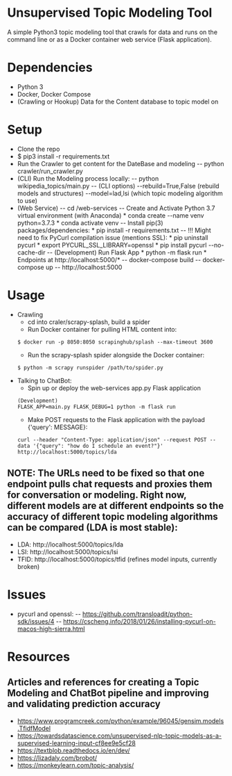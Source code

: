 # Unsupervised Topic Modeling Tool
   A simple Python3 topic modeling tool that crawls for data and runs on the command line or as a Docker container web service (Flask application).

# Dependencies
   - Python 3
   - Docker, Docker Compose
   - (Crawling or Hookup) Data for the Content database to topic model on

# Setup
   - Clone the repo
   - $ pip3 install -r requirements.txt
   - Run the Crawler to get content for the DateBase and modeling
      -- python crawler/run_crawler.py
   - (CLI) Run the Modeling process locally:
      -- python wikipedia_topics/main.py
      -- (CLI options) --rebuild=True,False (rebuild models and structures) --model=lad,lsi (which topic modeling algorithm to use)
   - (Web Service)
      -- cd /web-services
      -- Create and Activate Python 3.7 virtual environment (with Anaconda)
         * conda create --name venv python=3.7.3
         * conda activate venv
      -- Install pip(3) packages/dependencies:
         * pip install -r requirements.txt 
      -- !!! Might need to fix PyCurl compilation issue (mentions SSL):
         * pip uninstall pycurl
         * export PYCURL_SSL_LIBRARY=openssl
         * pip install pycurl --no-cache-dir
      -- (Development) Run Flask App
         * python -m flask run
         * Endpoints at http://localhost:5000/*
      -- docker-compose build
      -- docker-compose up
      -- http://localhost:5000

# Usage
   - Crawling
      * cd into craler/scrapy-splash, build a spider
      * Run Docker container for pulling HTML content into: 
      ```
      $ docker run -p 8050:8050 scrapinghub/splash --max-timeout 3600
      ```
      * Run the scrapy-splash spider alongside the Docker container: 
      ```
      $ python -m scrapy runspider /path/to/spider.py
      ```
   - Talking to ChatBot:
      * Spin up or deploy the web-services app.py Flask application
      ```
      (Development)
      FLASK_APP=main.py FLASK_DEBUG=1 python -m flask run
      ```
      * Make POST requests to the Flask application with the payload {'query': MESSAGE}:
      ```
      curl --header "Content-Type: application/json" --request POST --data '{"query": "how do I schedule an event?"}' http://localhost:5000/topics/lda
      ```
## NOTE: The URLs need to be fixed so that one endpoint pulls chat requests and proxies them for conversation or modeling. Right now, different models are at different endpoints so the accuracy of different topic modeling algorithms can be compared (LDA is most stable):
   * LDA: http://localhost:5000/topics/lda
   * LSI: http://localhost:5000/topics/lsi
   * TFID: http://localhost:5000/topics/tfid (refines model inputs, currently broken)


# Issues
 - pycurl and openssl: 
    -- https://github.com/transloadit/python-sdk/issues/4
    -- https://cscheng.info/2018/01/26/installing-pycurl-on-macos-high-sierra.html

# Resources
## Articles and references for creating a Topic Modeling and ChatBot pipeline and improving and validating prediction accuracy
   * https://www.programcreek.com/python/example/96045/gensim.models.TfidfModel
   * https://towardsdatascience.com/unsupervised-nlp-topic-models-as-a-supervised-learning-input-cf8ee9e5cf28
   * https://textblob.readthedocs.io/en/dev/
   * https://lizadaly.com/brobot/
   * https://monkeylearn.com/topic-analysis/
